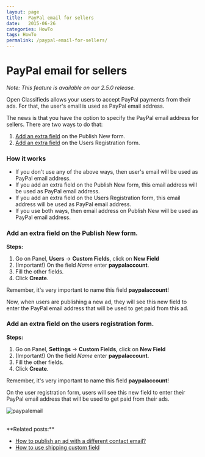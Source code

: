 ```yaml
---
layout: page
title:  PayPal email for sellers
date:   2015-06-26
categories: HowTo
tags: HowTo
permalink: /paypal-email-for-sellers/
---
```

# PayPal email for sellers

_Note: This feature is available on our 2.5.0 release._

Open Classifieds allows your users to accept PayPal payments from their ads. For that, the user's email is used as PayPal email address. 

The news is that you have the option to specify the PayPal email address for sellers. There are two ways to do that:

1. [Add an extra field](http://docs.yclas.com/how-to-create-custom-fields/) on the Publish New form.
2. [Add an extra field](http://docs.yclas.com/users-custom-fields/) on the Users Registration form.

### How it works

- If you don't use any of the above ways, then user's email will be used as PayPal email address.
- If you add an extra field on the Publish New form, this email address will be used as PayPal email address.
- If you add an extra field on the Users Registration form, this email address will be used as PayPal email address.
- If you use both ways, then email address on Publish New will be used as PayPal email address.

### Add an extra field on the Publish New form.

**Steps:**

1. Go on Panel, **Users** -> **Custom Fields**, click on **New Field**
2. (Important!) On the field _Name_ enter **paypalaccount**.
3. Fill the other fields.
4. Click **Create**.

Remember, it's very important to name this field **paypalaccount**!

Now, when users are publishing a new ad, they will see this new field to enter the PayPal email address that will be used to get paid from this ad.

### Add an extra field on the users registration form.

**Steps:**

1. Go on Panel, **Settings** -> **Custom Fields**, click on **New Field**
2. (Important!) On the field _Name_ enter **paypalaccount**.
3. Fill the other fields.
4. Click **Create**.

Remember, it's very important to name this field **paypalaccount**!

On the user registration form, users will see this new field to enter their PayPal email address that will be used to get paid from their ads.

![paypalemail](http://docs.yclas.com/images/paypalemail.png)

<br>
**Related posts:**

+ [How to publish an ad with a different contact email?](http://docs.yclas.com/how-to-publish-different-contact-email/)
+ [How to use shipping custom field](http://docs.yclas.com/use-shipping-custom-field/)